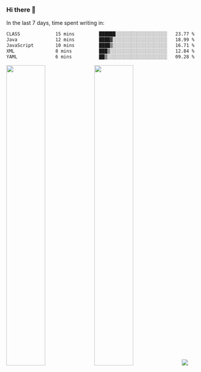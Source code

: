 ### Hi there 👋

In the last 7 days, time spent writing in:

<!--START_SECTION:waka-->

```txt
CLASS             15 mins         ██████░░░░░░░░░░░░░░░░░░░   23.77 %
Java              12 mins         ████▓░░░░░░░░░░░░░░░░░░░░   18.99 %
JavaScript        10 mins         ████▒░░░░░░░░░░░░░░░░░░░░   16.71 %
XML               8 mins          ███▒░░░░░░░░░░░░░░░░░░░░░   12.84 %
YAML              6 mins          ██▒░░░░░░░░░░░░░░░░░░░░░░   09.28 %
```

<!--END_SECTION:waka-->

<img src="https://wakatime.com/share/@jimtje/5d0c92de-08f8-4a72-8f2f-6a9693d1e318.svg" width=45% height=45%> <img src="https://wakatime.com/share/@jimtje/501498ae-bda5-4da7-a89d-b40bcdd5556d.svg" width=45% height=45%>
![](https://hit.yhype.me/github/profile?user_id=43537315)

